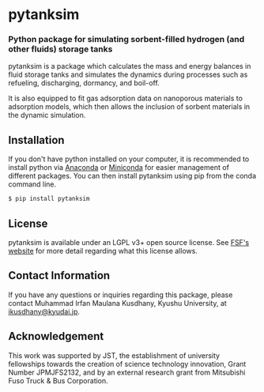 # pytanksim
### Python package for simulating sorbent-filled hydrogen (and other fluids) storage tanks

pytanksim is a package which calculates the mass and energy balances in fluid storage tanks and simulates the dynamics during processes such as refueling, discharging, dormancy, and boil-off.

It is also equipped to fit gas adsorption data on nanoporous materials to adsorption models, which then allows the inclusion of sorbent materials in the dynamic simulation.

## Installation

If you don't have python installed on your computer, it is recommended to install python via [Anaconda](https://www.anaconda.com) or [Miniconda](https://conda.io/miniconda.html) for easier management of different packages. You can then install pytanksim using pip from the conda command line.

```bash
$ pip install pytanksim


```

## License

pytanksim is available under an LGPL v3+ open source license. See [FSF's website](https://www.gnu.org/licenses/licenses.html#LGPL) for more detail regarding what this license allows.

## Contact Information

If you have any questions or inquiries regarding this package, please contact Muhammad Irfan Maulana Kusdhany, Kyushu University, at [ikusdhany@kyudai.jp](mailto:ikusdhany@kyudai.jp).

## Acknowledgement
This work was supported by JST, the establishment of university fellowships towards the creation of science technology innovation, Grant Number JPMJFS2132, and by an external research grant from Mitsubishi Fuso Truck \& Bus Corporation.